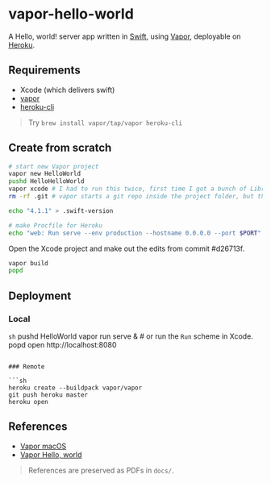# vapor-hello-world

A Hello, world! server app written in [Swift](), using [Vapor](), deployable on [Heroku]().

## Requirements

- Xcode (which delivers swift)
- [vapor]()
- [heroku-cli]()

> Try `brew install vapor/tap/vapor heroku-cli`

## Create from scratch

```sh
# start new Vapor project
vapor new HelloWorld
pushd HelloHelloWorld
vapor xcode # I had to run this twice, first time I got a bunch of LibreSSL errors about not being able to connect to GitHub to download the dependencies
rm -rf .git # vapor starts a git repo inside the project folder, but this project is inside a repo already!

echo "4.1.1" > .swift-version

# make Procfile for Heroku
echo "web: Run serve --env production --hostname 0.0.0.0 --port $PORT" > Procfile
```

Open the Xcode project and make out the edits from commit #d26713f.

```sh
vapor build
popd
```

## Deployment

### Local

```sh```
pushd HelloWorld
vapor run serve & # or run the `Run` scheme in Xcode.
popd
open http://localhost:8080
```

### Remote

```sh
heroku create --buildpack vapor/vapor
git push heroku master
heroku open
```

## References

- [Vapor macOS](https://docs.vapor.codes/3.0/install/macos/)
- [Vapor Hello, world](https://docs.vapor.codes/3.0/getting-started/hello-world/)

> References are preserved as PDFs in `docs/`.